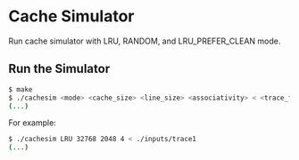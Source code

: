 # Cache Simulator

Run cache simulator with LRU, RANDOM, and LRU_PREFER_CLEAN mode.

## Run the Simulator

```bash
$ make
$ ./cachesim <mode> <cache_size> <line_size> <associativity> < <trace_file>
(...)
```

For example:

```bash
$ ./cachesim LRU 32768 2048 4 < ./inputs/trace1
(...)
```

